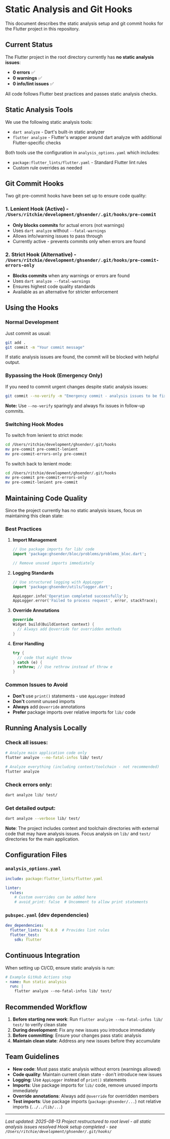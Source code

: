 # Static Analysis and Git Hooks

This document describes the static analysis setup and git commit hooks for the Flutter project in this repository.

## Current Status

The Flutter project in the root directory currently has **no static analysis issues**:

- **0 errors** ✅
- **0 warnings** ✅ 
- **0 info/lint issues** ✅

All code follows Flutter best practices and passes static analysis checks.

## Static Analysis Tools

We use the following static analysis tools:

- `dart analyze` - Dart's built-in static analyzer
- `flutter analyze` - Flutter's wrapper around dart analyze with additional Flutter-specific checks

Both tools use the configuration in `analysis_options.yaml` which includes:
- `package:flutter_lints/flutter.yaml` - Standard Flutter lint rules
- Custom rule overrides as needed

## Git Commit Hooks

Two git pre-commit hooks have been set up to ensure code quality:

### 1. Lenient Hook (Active) - `/Users/ritchie/development/ghsender/.git/hooks/pre-commit`

- **Only blocks commits** for actual errors (not warnings)
- Uses `dart analyze` without `--fatal-warnings`
- Allows info/warning issues to pass through
- Currently active - prevents commits only when errors are found

### 2. Strict Hook (Alternative) - `/Users/ritchie/development/ghsender/.git/hooks/pre-commit-errors-only`

- **Blocks commits** when any warnings or errors are found
- Uses `dart analyze --fatal-warnings` 
- Ensures highest code quality standards
- Available as an alternative for stricter enforcement

## Using the Hooks

### Normal Development
Just commit as usual:
```bash
git add .
git commit -m "Your commit message"
```

If static analysis issues are found, the commit will be blocked with helpful output.

### Bypassing the Hook (Emergency Only)
If you need to commit urgent changes despite static analysis issues:
```bash
git commit --no-verify -m "Emergency commit - analysis issues to be fixed"
```

**Note:** Use `--no-verify` sparingly and always fix issues in follow-up commits.

### Switching Hook Modes
To switch from lenient to strict mode:
```bash
cd /Users/ritchie/development/ghsender/.git/hooks
mv pre-commit pre-commit-lenient
mv pre-commit-errors-only pre-commit
```

To switch back to lenient mode:
```bash
cd /Users/ritchie/development/ghsender/.git/hooks
mv pre-commit pre-commit-errors-only  
mv pre-commit-lenient pre-commit
```

## Maintaining Code Quality

Since the project currently has no static analysis issues, focus on maintaining this clean state:

### Best Practices

1. **Import Management**
   ```dart
   // Use package imports for lib/ code
   import 'package:ghsender/bloc/problems/problems_bloc.dart';
   
   // Remove unused imports immediately
   ```

2. **Logging Standards**
   ```dart
   // Use structured logging with AppLogger
   import 'package:ghsender/utils/logger.dart';
   
   AppLogger.info('Operation completed successfully');
   AppLogger.error('Failed to process request', error, stackTrace);
   ```

3. **Override Annotations**
   ```dart
   @override
   Widget build(BuildContext context) {
     // Always add @override for overridden methods
   }
   ```

4. **Error Handling**
   ```dart
   try {
     // code that might throw
   } catch (e) {
     rethrow; // Use rethrow instead of throw e
   }
   ```

### Common Issues to Avoid

- **Don't** use `print()` statements - use `AppLogger` instead
- **Don't** commit unused imports
- **Always** add `@override` annotations
- **Prefer** package imports over relative imports for `lib/` code

## Running Analysis Locally

### Check all issues:
```bash
# Analyze main application code only
flutter analyze --no-fatal-infos lib/ test/

# Analyze everything (including context/toolchain - not recommended)
flutter analyze
```

### Check errors only:
```bash
dart analyze lib/ test/
```

### Get detailed output:
```bash
dart analyze --verbose lib/ test/
```

**Note**: The project includes context and toolchain directories with external code that may have analysis issues. Focus analysis on `lib/` and `test/` directories for the main application.

## Configuration Files

### `analysis_options.yaml`
```yaml
include: package:flutter_lints/flutter.yaml

linter:
  rules:
    # Custom overrides can be added here
    # avoid_print: false  # Uncomment to allow print statements
```

### `pubspec.yaml` (dev dependencies)
```yaml
dev_dependencies:
  flutter_lints: ^6.0.0  # Provides lint rules
  flutter_test:
    sdk: flutter
```

## Continuous Integration

When setting up CI/CD, ensure static analysis is run:

```yaml
# Example GitHub Actions step
- name: Run static analysis
  run: |
    flutter analyze --no-fatal-infos lib/ test/
```

## Recommended Workflow

1. **Before starting new work**: Run `flutter analyze --no-fatal-infos lib/ test/` to verify clean state
2. **During development**: Fix any new issues you introduce immediately
3. **Before committing**: Ensure your changes pass static analysis
4. **Maintain clean state**: Address any new issues before they accumulate

## Team Guidelines

- **New code**: Must pass static analysis without errors (warnings allowed)
- **Code quality**: Maintain current clean state - don't introduce new issues  
- **Logging**: Use `AppLogger` instead of `print()` statements
- **Imports**: Use package imports for `lib/` code, remove unused imports immediately
- **Override annotations**: Always add `@override` for overridden members
- **Test imports**: Use package imports (`package:ghsender/...`) not relative imports (`../../lib/...`)

---

*Last updated: 2025-08-13*
*Project restructured to root level - all static analysis issues resolved*
*Hook setup completed - see `/Users/ritchie/development/ghsender/.git/hooks/`*